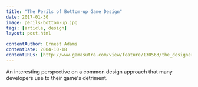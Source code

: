 ```yaml
---
title: "The Perils of Bottom-up Game Design"
date: 2017-01-30
image: perils-bottom-up.jpg
tags: [article, design]
layout: post.html

contentAuthor: Ernest Adams
contentDate: 2004-10-18
contentURLs: [http://www.gamasutra.com/view/feature/130563/the_designers_notebook_the_.php]
---
```


An interesting perspective on a common design approach that many developers use to their game's detriment.
